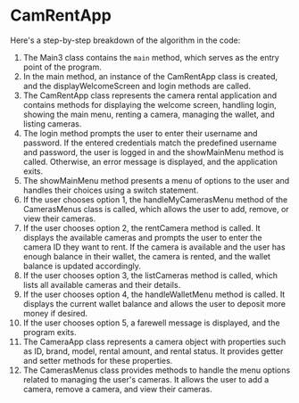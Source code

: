 # CamRentApp
Here's a step-by-step breakdown of the algorithm in the code:

1. The Main3 class contains the `main` method, which serves as the entry point of the program.
2. In the main method, an instance of the CamRentApp class is created, and the  displayWelcomeScreen and login methods are called.
3. The CamRentApp class represents the camera rental application and contains methods for displaying the welcome screen, handling login, showing the main menu, renting a camera, managing the wallet, and listing cameras.
4. The login  method prompts the user to enter their username and password. If the entered credentials match the predefined username and password, the user is logged in and the showMainMenu method is called. Otherwise, an error message is displayed, and the application exits.
5. The showMainMenu method presents a menu of options to the user and handles their choices using a switch statement.
6. If the user chooses option 1, the handleMyCamerasMenu method of the CamerasMenus class is called, which allows the user to add, remove, or view their cameras.
7. If the user chooses option 2, the rentCamera method is called. It displays the available cameras and prompts the user to enter the camera ID they want to rent. If the camera is available and the user has enough balance in their wallet, the camera is rented, and the wallet balance is updated accordingly.
8. If the user chooses option 3, the listCameras method is called, which lists all available cameras and their details.
9. If the user chooses option 4, the handleWalletMenu method is called. It displays the current wallet balance and allows the user to deposit more money if desired.
10. If the user chooses option 5, a farewell message is displayed, and the program exits.
11. The CameraApp class represents a camera object with properties such as ID, brand, model, rental amount, and rental status. It provides getter and setter methods for these properties.
12. The CamerasMenus class provides methods to handle the menu options related to managing the user's cameras. It allows the user to add a camera, remove a camera, and view their cameras.
